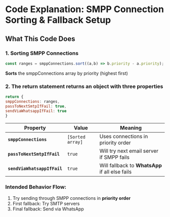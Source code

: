 # Code Explanation: SMPP Connection Sorting & Fallback Setup

## What This Code Does

### 1. Sorting SMPP Connections
```javascript
const ranges = smppConnections.sort((a,b) => b.priority - a.priority);
```
**Sorts** the smppConnections array by priority (highest first)


### 2. **The return statement returns an object with three properties** 
   ```javascript
   return {
   smppConnections: ranges,
   passToNextSmtpIfFail: true,
   sendViaWhatsappIfFail: true
   }
   ```



| Property                 | Value      | Meaning |
|--------------------------|------------|-------------|
| **`smppConnections`**    | `[Sorted array]` | Uses connections in priority order |
| **`passToNextSmtpIfFail`** | `true`    | Will try next email server if SMPP fails |
| **`sendViaWhatsappIfFail`** | `true`    | Will fallback to **WhatsApp** if all else fails|



### Intended Behavior Flow:
1. Try sending through SMPP connections in **priority order**
2. First fallback: Try SMTP servers
3. Final fallback: Send via WhatsApp 
